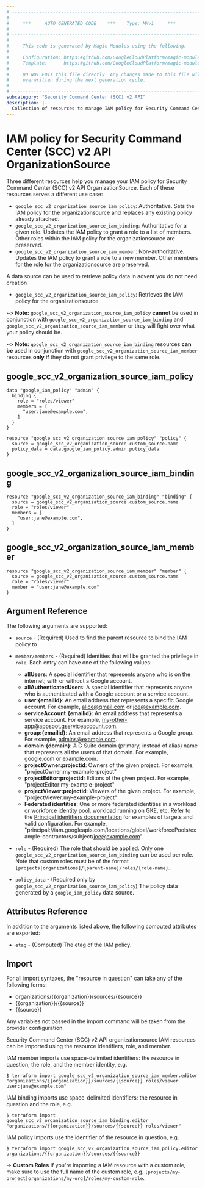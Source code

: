 ```yaml
---
# ----------------------------------------------------------------------------
#
#     ***     AUTO GENERATED CODE    ***    Type: MMv1     ***
#
# ----------------------------------------------------------------------------
#
#     This code is generated by Magic Modules using the following:
#
#     Configuration: https:#github.com/GoogleCloudPlatform/magic-modules/tree/main/mmv1/products/securitycenterv2/OrganizationSource.yaml
#     Template:      https:#github.com/GoogleCloudPlatform/magic-modules/tree/main/mmv1/templates/terraform/resource_iam.html.markdown.tmpl
#
#     DO NOT EDIT this file directly. Any changes made to this file will be
#     overwritten during the next generation cycle.
#
# ----------------------------------------------------------------------------
subcategory: "Security Command Center (SCC) v2 API"
description: |-
  Collection of resources to manage IAM policy for Security Command Center (SCC) v2 API OrganizationSource
---
```


# IAM policy for Security Command Center (SCC) v2 API OrganizationSource

Three different resources help you manage your IAM policy for Security Command Center (SCC) v2 API OrganizationSource. Each of these resources serves a different use case:

* `google_scc_v2_organization_source_iam_policy`: Authoritative. Sets the IAM policy for the organizationsource and replaces any existing policy already attached.
* `google_scc_v2_organization_source_iam_binding`: Authoritative for a given role. Updates the IAM policy to grant a role to a list of members. Other roles within the IAM policy for the organizationsource are preserved.
* `google_scc_v2_organization_source_iam_member`: Non-authoritative. Updates the IAM policy to grant a role to a new member. Other members for the role for the organizationsource are preserved.

A data source can be used to retrieve policy data in advent you do not need creation

* `google_scc_v2_organization_source_iam_policy`: Retrieves the IAM policy for the organizationsource

~> **Note:** `google_scc_v2_organization_source_iam_policy` **cannot** be used in conjunction with `google_scc_v2_organization_source_iam_binding` and `google_scc_v2_organization_source_iam_member` or they will fight over what your policy should be.

~> **Note:** `google_scc_v2_organization_source_iam_binding` resources **can be** used in conjunction with `google_scc_v2_organization_source_iam_member` resources **only if** they do not grant privilege to the same role.



## google_scc_v2_organization_source_iam_policy

```hcl
data "google_iam_policy" "admin" {
  binding {
    role = "roles/viewer"
    members = [
      "user:jane@example.com",
    ]
  }
}

resource "google_scc_v2_organization_source_iam_policy" "policy" {
  source = google_scc_v2_organization_source.custom_source.name
  policy_data = data.google_iam_policy.admin.policy_data
}
```

## google_scc_v2_organization_source_iam_binding

```hcl
resource "google_scc_v2_organization_source_iam_binding" "binding" {
  source = google_scc_v2_organization_source.custom_source.name
  role = "roles/viewer"
  members = [
    "user:jane@example.com",
  ]
}
```

## google_scc_v2_organization_source_iam_member

```hcl
resource "google_scc_v2_organization_source_iam_member" "member" {
  source = google_scc_v2_organization_source.custom_source.name
  role = "roles/viewer"
  member = "user:jane@example.com"
}
```


## Argument Reference

The following arguments are supported:

* `source` - (Required) Used to find the parent resource to bind the IAM policy to

* `member/members` - (Required) Identities that will be granted the privilege in `role`.
  Each entry can have one of the following values:
  * **allUsers**: A special identifier that represents anyone who is on the internet; with or without a Google account.
  * **allAuthenticatedUsers**: A special identifier that represents anyone who is authenticated with a Google account or a service account.
  * **user:{emailid}**: An email address that represents a specific Google account. For example, alice@gmail.com or joe@example.com.
  * **serviceAccount:{emailid}**: An email address that represents a service account. For example, my-other-app@appspot.gserviceaccount.com.
  * **group:{emailid}**: An email address that represents a Google group. For example, admins@example.com.
  * **domain:{domain}**: A G Suite domain (primary, instead of alias) name that represents all the users of that domain. For example, google.com or example.com.
  * **projectOwner:projectid**: Owners of the given project. For example, "projectOwner:my-example-project"
  * **projectEditor:projectid**: Editors of the given project. For example, "projectEditor:my-example-project"
  * **projectViewer:projectid**: Viewers of the given project. For example, "projectViewer:my-example-project"
  * **Federated identities**: One or more federated identities in a workload or workforce identity pool, workload running on GKE, etc. Refer to the [Principal identifiers documentation](https://cloud.google.com/iam/docs/principal-identifiers#allow) for examples of targets and valid configuration. For example, "principal://iam.googleapis.com/locations/global/workforcePools/example-contractors/subject/joe@example.com"

* `role` - (Required) The role that should be applied. Only one
    `google_scc_v2_organization_source_iam_binding` can be used per role. Note that custom roles must be of the format
    `[projects|organizations]/{parent-name}/roles/{role-name}`.

* `policy_data` - (Required only by `google_scc_v2_organization_source_iam_policy`) The policy data generated by
  a `google_iam_policy` data source.

## Attributes Reference

In addition to the arguments listed above, the following computed attributes are
exported:

* `etag` - (Computed) The etag of the IAM policy.

## Import

For all import syntaxes, the "resource in question" can take any of the following forms:

* organizations/{{organization}}/sources/{{source}}
* {{organization}}/{{source}}
* {{source}}

Any variables not passed in the import command will be taken from the provider configuration.

Security Command Center (SCC) v2 API organizationsource IAM resources can be imported using the resource identifiers, role, and member.

IAM member imports use space-delimited identifiers: the resource in question, the role, and the member identity, e.g.
```
$ terraform import google_scc_v2_organization_source_iam_member.editor "organizations/{{organization}}/sources/{{source}} roles/viewer user:jane@example.com"
```

IAM binding imports use space-delimited identifiers: the resource in question and the role, e.g.
```
$ terraform import google_scc_v2_organization_source_iam_binding.editor "organizations/{{organization}}/sources/{{source}} roles/viewer"
```

IAM policy imports use the identifier of the resource in question, e.g.
```
$ terraform import google_scc_v2_organization_source_iam_policy.editor organizations/{{organization}}/sources/{{source}}
```

-> **Custom Roles** If you're importing a IAM resource with a custom role, make sure to use the
 full name of the custom role, e.g. `[projects/my-project|organizations/my-org]/roles/my-custom-role`.
